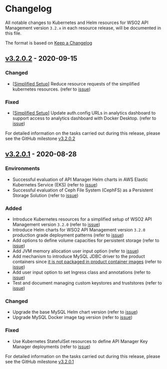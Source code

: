 # Changelog

All notable changes to Kubernetes and Helm resources for WSO2 API Management version `3.2.x` in each resource release,
will be documented in this file.

The format is based on [Keep a Changelog](https://keepachangelog.com/en/1.0.0/)

## [v3.2.0.2] - 2020-09-15

### Changed

- [[Simplified Setup](https://github.com/wso2/kubernetes-apim/tree/master/simple)] Reduce resource requests of the simplified kubernetes resources.  (refer to [issue](https://github.com/wso2/kubernetes-apim/issues/459))

### Fixed

- [[Simplified Setup](https://github.com/wso2/kubernetes-apim/tree/master/simple)] Update auth.config URLs in analytics dashboard to support access to analytics dashboard with Docker Desktop. (refer to [issue](https://github.com/wso2/kubernetes-apim/issues/460))

For detailed information on the tasks carried out during this release, please see the GitHub milestone
[v3.2.0.2](https://github.com/wso2/kubernetes-apim/milestone/17)

## [v3.2.0.1] - 2020-08-28

### Environments

- Successful evaluation of API Manager Helm charts in AWS Elastic Kubernetes Service (EKS) (refer to [issue](https://github.com/wso2/kubernetes-apim/issues/432))
- Successful evaluation of Ceph File System (CephFS) as a Persistent Storage Solution (refer to [issue](https://github.com/wso2/kubernetes-apim/issues/410))

### Added

- Introduce Kubernetes resources for a simplified setup of WSO2 API Management version `3.2.0` (refer to [issue](https://github.com/wso2/kubernetes-apim/issues/428))
- Introduce Helm charts for WSO2 API Management version `3.2.0` production grade deployment patterns (refer to [issue](https://github.com/wso2/kubernetes-apim/issues/399))
- Add options to define volume capacities for persistent storage (refer to [issue](https://github.com/wso2/kubernetes-apim/issues/406))
- Add JVM memory allocation user input option (refer to [issue](https://github.com/wso2/kubernetes-apim/issues/375))
- Add mechanism to introduce MySQL JDBC driver to the product containers since [it is not packaged in product container images](https://github.com/wso2/docker-apim/issues/321)
  (refer to [issue](https://github.com/wso2/kubernetes-apim/issues/427))
- Add user input option to set Ingress class and annotations (refer to [issue](https://github.com/wso2/kubernetes-apim/issues/446))
- Test and document managing custom keystores and truststores (refer to [issue](https://github.com/wso2/kubernetes-apim/issues/401))

### Changed

- Upgrade the base MySQL Helm chart version (refer to [issue](https://github.com/wso2/kubernetes-apim/issues/445))
- Upgrade MySQL Docker image tag version (refer to [issue](https://github.com/wso2/kubernetes-apim/issues/430))

### Fixed

- Use Kubernetes StatefulSet resources to define API Manager Key Manager deployments (refer to [issue](https://github.com/wso2/kubernetes-apim/issues/436))

For detailed information on the tasks carried out during this release, please see the GitHub milestone
[v3.2.0.1](https://github.com/wso2/kubernetes-apim/milestone/15)

[v3.2.0.2]: https://github.com/wso2/kubernetes-apim/compare/v3.2.0.1...v3.2.0.2
[v3.2.0.1]: https://github.com/wso2/kubernetes-apim/compare/v3.1.0.3...v3.2.0.1
